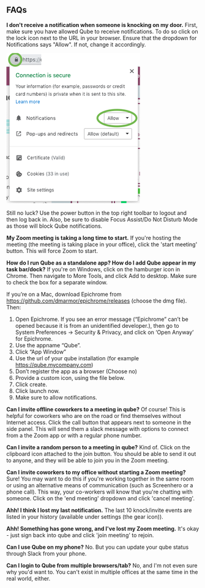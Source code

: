 ## FAQs

**I don't receive a notification when someone is knocking on my door.**
First, make sure you have allowed Qube to receive notifications. To do so click on the lock icon next to the URL in your browser.
Ensure that the dropdown for Notifications says "Allow". If not, change it accordingly.

![notificationsallowed](./imgs/notificationsAllowed.png)

Still no luck? Use the power button in the top right toolbar to logout and then log back in.
Also, be sure to disable Focus Assist/Do Not Disturb Mode as those will block Qube notifications.

**My Zoom meeting is taking a long time to start.** If you're hosting the meeting (the meeting is taking place in your office), click the 'start meeting' button. This will force Zoom to start.

**How do I run Qube as a standalone app? How do I add Qube appear in my task bar/dock?**
If you're on Windows, click on the hamburger icon in Chrome. Then navigate to More Tools, and click Add to desktop. Make sure to check the box for a separate window.

If you’re on a Mac, download Epichrome from <https://github.com/dmarmor/epichrome/releases> (choose the dmg file). Then:

1. Open Epichrome.
 If you see an error message (“Epichrome” can’t be opened because it is from an unidentified developer.), then go to System Preferences -> Security & Privacy, and click on ‘Open Anyway’ for Epichrome.
3. Use the appname “Qube”.
4. Click “App Window”
5. Use the url of your qube installation (for example https://qube.mycompany.com)
6. Don’t register the app as a browser (Choose no)
7. Provide a custom icon, using the file below.
8. Click create.
9. Click launch now. 
10. Make sure to allow notifications.


**Can I invite offline coworkers to a meeting in qube?** Of course! This is helpful for coworkers who are on the road or find themselves without Internet access. Click the call button that appears next to someone in the side panel. This will send them a slack message with options to connect from a the Zoom app or with a regular phone number.

**Can I invite a random person to a meeting in qube?** Kind of. Click on the clipboard icon attached to the join button. You should be able to send it out to anyone, and they will be able to join you in the Zoom meeting.

**Can I invite coworkers to my office without starting a Zoom meeting?** Sure! You may want to do this if you're working together in the same room or using an alternative means of communication (such as Screenhero or a phone call). This way, your co-workers will know that you're chatting with someone. Click on the 'end meeting' dropdown and click 'cancel meeting'.

**Ahh! I think I lost my last notification.** The last 10 knock/invite events are listed in your history (available under settings (the gear icon)).

**Ahh! Something has gone wrong, and I've lost my Zoom meeting.** It's okay - just sign back into qube and click 'join meeting' to rejoin.

**Can I use Qube on my phone?** No. But you can update your qube status through Slack from your phone.

**Can I login to Qube from multiple browsers/tab?** No, and I'm not even sure why you'd want to. You can't exist in multiple offices at the same time in the real world, either.